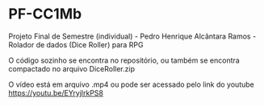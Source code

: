 # PF-CC1Mb
Projeto Final de Semestre (individual) - Pedro Henrique Alcântara Ramos - Rolador de dados (Dice Roller) para RPG

O código sozinho se encontra no repositório, ou também se encontra compactado no arquivo DiceRoller.zip

O vídeo está em arquivo .mp4 ou pode ser acessado pelo link do youtube https://youtu.be/EYryjlrkPS8
